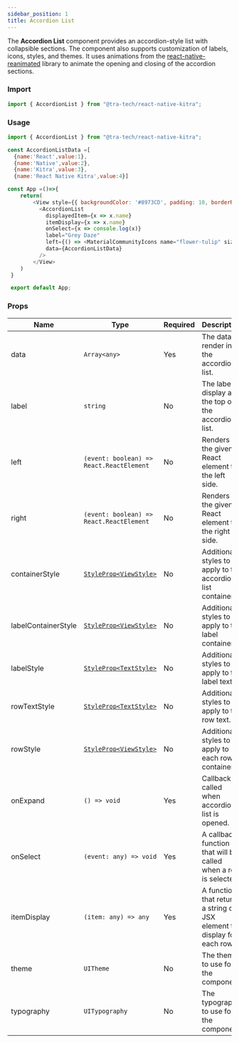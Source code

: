 ```yaml
---
sidebar_position: 1
title: Accordion List
---
```





The **Accordion List** component provides an accordion-style list with collapsible sections. The component also supports customization of labels, icons, styles, and themes.
It uses animations from the [react-native-reanimated](https://docs.swmansion.com/react-native-reanimated/) library to animate the opening and closing of the accordion sections.

### Import

```js
import { AccordionList } from "@tra-tech/react-native-kitra";    
```
### Usage

```js
import { AccordionList } from "@tra-tech/react-native-kitra";    

const AccordionListData =[
  {name:'React',value:1},
  {name:'Native',value:2},
  {name:'Kitra',value:3},
  {name:'React Native Kitra',value:4}]

const App =()=>{
    return(
        <View style={{ backgroundColor: '#8973CD', padding: 10, borderRadius: 5 }}>
          <AccordionList
            displayedItem={x => x.name}
            itemDisplay={x => x.name}
            onSelect={x => console.log(x)}
            label="Grey Daze"
            left={() => <MaterialCommunityIcons name="flower-tulip" size={24} color="dimgrey" />}
            data={AccordionListData}
          />
        </View>
    )
 }

 export default App;
```

### Props

| Name                | Type                                                                      | Required | Description                                                                                  |
|---------------------|---------------------------------------------------------------------------|----------|----------------------------------------------------------------------------------------------|
| data                | ``Array<any>  ``                                                          | Yes      | The data to render in the accordion list.                                                    |
| label               | ``string``                                                                | No       | The label to display at the top of the accordion list.                                       |
| left                | ``(event: boolean) =>  React.ReactElement ``                              | No       | Renders the given React element to the left side.                                            |
| right               | ``(event: boolean) => React.ReactElement``                                | No       | Renders the given React element to the right side.                                           |
| containerStyle      | [``StyleProp<ViewStyle>``](https://reactnative.dev/docs/view-style-props)    | No       | Additional styles to apply to the accordion list container.                               |
| labelContainerStyle | [``StyleProp<ViewStyle>``](https://reactnative.dev/docs/view-style-props) | No       | Additional styles to apply to the label container.                                           |
| labelStyle          | [``StyleProp<TextStyle>``](https://reactnative.dev/docs/text-style-props) | No       | Additional styles to apply to the label text.                                                |
| rowTextStyle        | [``StyleProp<TextStyle>``](https://reactnative.dev/docs/text-style-props) | No       | Additional styles to apply to the row text.                                                  |
| rowStyle            | [``StyleProp<ViewStyle>``](https://reactnative.dev/docs/view-style-props) | No       | Additional styles to apply to each row container.                                            |
| onExpand            | ``() => void ``                                                           | Yes      | Callback called when accordion list is opened.                                               |
| onSelect            | ``(event: any) => void ``                                                 | Yes      | A callback function that will be called when a row is selected.                              |
| itemDisplay         | <code>(item: any) => any </code>                                          | Yes      | A function that returns a string or JSX element to display for each row.                     |
| theme               | ``UITheme``                                                               | No       | The theme to use for the component.                                                          |
| typography          | ``UITypography``                                                          | No       | The typography to use for the component.                                                     |

